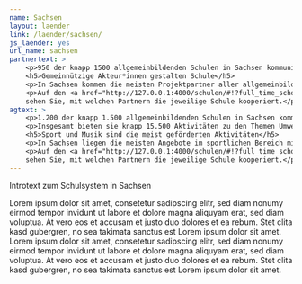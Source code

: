```yaml
---
name: Sachsen
layout: laender
link: /laender/sachsen/
js_laender: yes
url_name: sachsen
partnertext: >
    <p>950 der knapp 1500 allgemeinbildenden Schulen in Sachsen kommunizieren ihre Projekte und Aktivitäten an das Statistische Landesamt Sachsen. Insgesamt gehen diese Schulen 6.025 Partnerschaften mit externen Organisationen ein, darunter mit gemeinnützigen sowie privatwirtschaftlichen Akteur*innen und Akteur*innen aus dem öffentlichen Sektor, Partnerschulen, Verbänden und religiösen Einrichtungen. Durchschnittlich kommen sechs Partnerschaften aus drei dieser Bereiche auf eine Schule.</p>
    <h5>Gemeinnützige Akteur*innen gestalten Schule</h5>
    <p>In Sachsen kommen die meisten Projektpartner aller allgemeinbildenden Schulen  aus dem gemeinnützigen Bereich (38,6%), gefolgt von Partnerorganisationen aus dem öffentlichen (34,4%) und dem wirtschaftlichen Bereich (12,5%). Weitere 305 (5%) Partnerschaften finden mit anderen Schulen statt, 123 (2%) mit religiösen Einrichtungen und 150 (2,5%) mit Verbänden, Kammern und Genossenschaften. 300 Partnerschaften (5%) konnten nicht eindeutig zugeordnet werden und fallen unter die Kategorie Unbestimmt.</p>
    <p>Auf den <a href="http://127.0.0.1:4000/schulen/#!?full_time_schools=false&lat=51.699799849741936&lng=13.073730468750002&zoom=7&school_profiles">Schulprofilen</a>
    sehen Sie, mit welchen Partnern die jeweilige Schule kooperiert.</p>
agtext: >
    <p>1.200 der knapp 1.500 allgemeinbildenden Schulen in Sachsen kommunizieren ihre Projekte und Aktivitäten an das Statistische Landesamt Sachsen.</p>
    <p>Insgesamt bieten sie knapp 15.500 Aktivitäten zu den Themen Umwelt, Sport, Musik und Tanz, Gesellschaft und Partizipation, Literatur und Medien, Handwerk, Kunst und Kultur, Naturwissenschaft und Technik, Berufsorientierung und Sprachen an. Das sind durchschnittlich 13 Aktionen in mehr als sechs Themen, die den Schüler*innen geboten werden.</p>
    <h5>Sport und Musik sind die meist geförderten Aktivitäten</h5>
    <p>In Sachsen liegen die meisten Angebote im sportlichen Bereich mit 88%, dicht gefolgt von den musikalischen, die an rund 76% der Schulen angeboten werden.  897 der 1330 Schulen (67%) fördert Partizipation und gesellschaftliches Engagement, durch z.B. Schüler*innenparlament, Schüler*innenaustausch und Ersthelfer*innen-Schulungen. Naturwissenschaftliche Aktivitäten werden von  782 Schulen (58%) der Schulen angeboten. Nur ein geringer Anteil der Schulen (15% bzw. 200 Schulen) bietet ihren Schüler*innen Aktivitäten zu den Themen Literatur und Medien an.</p>
    <p>Auf den <a href="http://127.0.0.1:4000/schulen/#!?full_time_schools=false&lat=51.699799849741936&lng=13.073730468750002&zoom=7&school_profiles">Schulprofilen</a>
    sehen Sie, mit welchen Partnern die jeweilige Schule kooperiert.</p>
---
```

Introtext zum Schulsystem in Sachsen

Lorem ipsum dolor sit amet, consetetur sadipscing elitr, sed diam nonumy eirmod tempor invidunt ut labore et dolore
magna aliquyam erat, sed diam voluptua. At vero eos et accusam et justo duo dolores et ea rebum. Stet clita kasd
gubergren, no sea takimata sanctus est Lorem ipsum dolor sit amet. Lorem ipsum dolor sit amet, consetetur sadipscing
elitr, sed diam nonumy eirmod tempor invidunt ut labore et dolore magna aliquyam erat, sed diam voluptua. At vero eos
et accusam et justo duo dolores et ea rebum. Stet clita kasd gubergren, no sea takimata sanctus est Lorem ipsum dolor
sit amet.